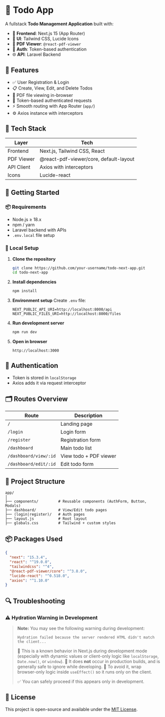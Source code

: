 # 📝 Todo App

A fullstack **Todo Management Application** built with:

- 🧠 **Frontend**: Next.js 15 (App Router)
- 🎨 **UI**: Tailwind CSS, Lucide Icons
- 📄 **PDF Viewer**: `@react-pdf-viewer`
- 🔐 **Auth**: Token-based authentication
- 🌐 **API**: Laravel Backend

## 📂 Features

- ✅ User Registration & Login
- 📋 Create, View, Edit, and Delete Todos
- 📎 PDF file viewing in-browser
- 🔐 Token-based authenticated requests
- ⚡ Smooth routing with App Router (`app/`)
- ⚙️ Axios instance with interceptors

## 🧰 Tech Stack

| Layer      | Tech                                   |
| ---------- | -------------------------------------- |
| Frontend   | Next.js, Tailwind CSS, React           |
| PDF Viewer | @react-pdf-viewer/core, default-layout |
| API Client | Axios with interceptors                |
| Icons      | Lucide-react                           |

## 🚀 Getting Started

### 📦 Requirements

- Node.js ≥ 18.x
- npm / yarn
- Laravel backend with APIs
- `.env.local` file setup

### 🔧 Local Setup

1. **Clone the repository**

   ```bash
   git clone https://github.com/your-username/todo-next-app.git
   cd todo-next-app
   ```

2. **Install dependencies**

   ```bash
   npm install
   ```

3. **Environment setup**
   Create `.env` file:

   ```env
   NEXT_PUBLIC_API_URI=http://localhost:8000/api
   NEXT_PUBLIC_FILES_URI=http://localhost:8000/files
   ```

4. **Run development server**

   ```bash
   npm run dev
   ```

5. **Open in browser**
   ```
   http://localhost:3000
   ```

## 🔐 Authentication

- Token is stored in `localStorage`
- Axios adds it via request interceptor

## 🗂 Routes Overview

| Route                 | Description            |
| --------------------- | ---------------------- |
| `/`                   | Landing page           |
| `/login`              | Login form             |
| `/register`           | Registration form      |
| `/dashboard`          | Main todo list         |
| `/dashboard/view/:id` | View todo + PDF viewer |
| `/dashboard/edit/:id` | Edit todo form         |

## 📁 Project Structure

```
app/
│
├── components/         # Reusable components (AuthForm, Button, Modals)
├── dashboard/          # View/Edit todo pages
├── (login|register)/   # Auth pages
├── layout.js           # Root layout
├── globals.css         # Tailwind + custom styles
```

## 📦 Packages Used

```json
{
  "next": "15.3.4",
  "react": "^19.0.0",
  "tailwindcss": "^4",
  "@react-pdf-viewer/core": "^3.8.0",
  "lucide-react": "^0.518.0",
  "axios": "^1.10.0"
}
```

## 🔍 Troubleshooting

### ⚠️ Hydration Warning in Development

> **Note:**
> You may see the following warning during development:
>
> ```
> Hydration failed because the server rendered HTML didn't match the client...
> ```
>
> 🔹 This is a known behavior in Next.js during development mode (especially with dynamic values or client-only logic like `localStorage`, `Date.now()`, or `window`).
> 🔹 It does **not** occur in production builds, and is generally safe to ignore while developing.
> 🔹 To avoid it, wrap browser-only logic inside `useEffect()` so it runs only on the client.
>
> ✅ You can safely proceed if this appears only in development.


## 📄 License

This project is open-source and available under the [MIT License](LICENSE).